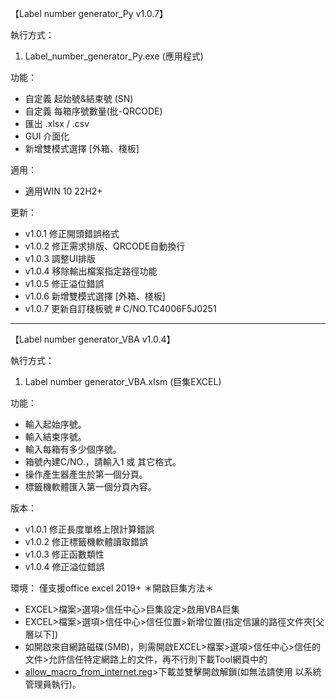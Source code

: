 【Label number generator_Py v1.0.7】

執行方式：
1. Label_number_generator_Py.exe (應用程式)

功能：
- 自定義 起始號&結束號 (SN)
- 自定義 每箱序號數量(批-QRCODE)
- 匯出 .xlsx / .csv
- GUI 介面化
- 新增雙模式選擇 [外箱、棧板]

適用：
- 適用WIN 10 22H2+

更新：
- v1.0.1 修正開頭錯誤格式
- v1.0.2 修正需求排版、QRCODE自動換行
- v1.0.3 調整UI排版
- v1.0.4 移除輸出檔案指定路徑功能
- v1.0.5 修正溢位錯誤
- v1.0.6 新增雙模式選擇 [外箱、棧板]
- v1.0.7 更新自訂棧板號 # C/NO.TC4006F5J0251

-------------------------------------------------------------

【Label number generator_VBA v1.0.4】

執行方式：
1. Label number generator_VBA.xlsm (巨集EXCEL)

功能：
- 輸入起始序號。
- 輸入結束序號。
- 輸入每箱有多少個序號。
- 箱號內建C/NO.，請輸入1 或 其它格式。
- 操作產生器產生於第一個分頁。
- 標籤機軟體匯入第一個分頁內容。

版本：
- v1.0.1 修正長度單格上限計算錯誤
- v1.0.2 修正標籤機軟體讀取錯誤
- v1.0.3 修正函數類性
- v1.0.4 修正溢位錯誤

環境：
僅支援office excel 2019+
＊開啟巨集方法＊
- EXCEL>檔案>選項>信任中心>巨集設定>啟用VBA巨集
- EXCEL>檔案>選項>信任中心>信任位置>新增位置(指定信讓的路徑文件夾[父層以下])
- 如開啟來自網路磁碟(SMB)，則需開啟EXCEL>檔案>選項>信任中心>信任的文件>允許信任特定網路上的文件，再不行則下載Tool網頁中的
- [allow_macro_from_internet.reg](https://github.com/bfc8g4v63/Tool/releases/download/v1.0.5/allow_macro_from_internet.reg)>下載並雙擊開啟解鎖(如無法請使用 以系統管理員執行)。
